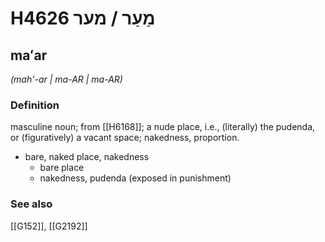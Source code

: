 # H4626 מַעַר / מער

## maʻar

_(mah'-ar | ma-AR | ma-AR)_

### Definition

masculine noun; from [[H6168]]; a nude place, i.e., (literally) the pudenda, or (figuratively) a vacant space; nakedness, proportion.

- bare, naked place, nakedness
    - bare place
    - nakedness, pudenda (exposed in punishment)
### See also

[[G152]], [[G2192]]

